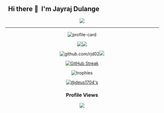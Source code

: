## &nbsp;&nbsp;Hi there 👋 &nbsp;I'm Jayraj Dulange

<p align="center">
<a href="https://github.com/DenverCoder1/readme-typing-svg"><img src="https://readme-typing-svg.herokuapp.com?lines=I'm+a+keen+Web+Developer;Open+Source+Contributor;Competitive+programmer;Cybersecurity+Enthusiast&width=280&height=30"></a>
</p>
<hr>
<div align="center">

![profile-card](http://github-profile-summary-cards.vercel.app/api/cards/profile-details?username=Deus1704&theme=tokyonight)
</div>
<div align="center">
  
![](http://github-profile-summary-cards.vercel.app/api/cards/repos-per-language?username=Deus1704&theme=tokyonight)![](http://github-profile-summary-cards.vercel.app/api/cards/most-commit-language?username=Deus1704&theme=tokyonight) 
</div>
<div align="center">
  
![github.com/rjd02](http://github-profile-summary-cards.vercel.app/api/cards/stats?username=Deus1704&theme=tokyonight)![](http://github-profile-summary-cards.vercel.app/api/cards/productive-time?username=Deus1704&theme=tokyonight&utcOffset=8)
</div>
<div align="center">
  
[![GitHub Streak](https://streak-stats.demolab.com?user=Deus1704&theme=tokyonight&hide_border=true&card_width=500)](https://git.io/streak-stats)
</div>
<div align="center">
  
![trophies](https://github-profile-trophy.vercel.app/?username=Deus1704&theme=monokai)

[![@deus1704's](https://holopin.me/deus1704)](https://holopin.io/@deus1704)

</div>
<div align="center">
  <h3>Profile Views</h3>
  <img src="https://profile-counter.glitch.me/Deus1704/count.svg">
</div>

